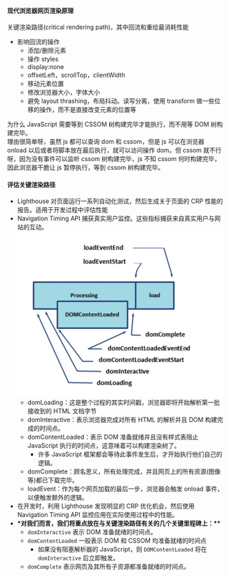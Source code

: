 #### 现代浏览器网页渲染原理

关键渲染路径(critical rendering path)，其中回流和重绘最消耗性能

- 影响回流的操作
  - 添加/删除元素
  - 操作 styles
  - display:none
  - offsetLeft，scrollTop，clientWidth
  - 移动元素位置
  - 修改浏览器大小，字体大小
  - 避免 layout thrashing，布局抖动。读写分离，使用 transform 做一些位移的操作，而不是直接改变元素的位置等

为什么 JavaScript 需要等到 CSSOM 树构建完毕才能执行，而不用等 DOM 树构建完毕。  
理由很简单呀，虽然 js 都可以查询 dom 和 cssom，但是 js 可以在浏览器 onload 以后或者将脚本放在最后执行，就可以访问操作
dom。但 cssom 就不行呀，因为没有事件可以监听 cssom 树构建完毕，js 不知 cssom 何时构建完毕，因此浏览器干脆让 js 暂停执行，等到
cssom 树构建完毕。

#### 评估关键渲染路径

- Lighthouse 对页面运行一系列自动化测试，然后生成关于页面的 CRP 性能的报告。适用于开发过程中评估性能
- Navigation Timing API 捕获真实用户监控。这些指标捕获来自真实用户与网站的互动。
  ![image](../../imgs/crp-01.jpg)
  - domLoading：这是整个过程的其实时间戳，浏览器即将开始解析第一批接收到的 HTML 文档字节
  - domInteractive：表示浏览器完成对所有 HTML 的解析并且 DOM 构建完成的时间点。
  - domContentLoaded：表示 DOM 准备就绪并且没有样式表阻止 JavaScript 执行的时间点，这意味着可以构建渲染树了。
    - 许多 JavaScript 框架都会等待此事件发生后，才开始执行他们自己的逻辑。
  - domComplete：顾名思义，所有处理完成，并且网页上的所有资源(图像等)都已下载完毕。
  - loadEvent：作为每个网页加载的最后一步，浏览器会触发 onload 事件，以便触发额外的逻辑。
- 在开发时，利用 Lighthouse 发现明显的 CRP 优化机会，然后使用 Navigation Timing API 监控应用在实际使用过程中的性能。
- **\*对我们而言，我们将重点放在与关键渲染路径有关的几个关键里程碑上：\*\***
  - `domInteractive` 表示 DOM 准备就绪的时间点。
  - `domContentLoaded` 一般表示 DOM 和 CSSOM 均准备就绪的时间点
    - 如果没有阻塞解析器的 JavaScript，则 `DOMContentLoaded` 将在 `domInteractive` 后立即触发。
  - `domComplete` 表示网页及其所有子资源都准备就绪的时间点。
